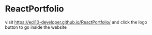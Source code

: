 # ReactPortfolio

visit https://edi10-developer.github.io/ReactPortfolio/ and click the logo button to go inside the website
